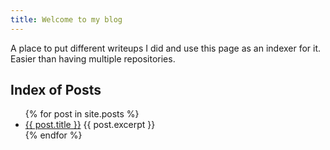 ```yaml
---
title: Welcome to my blog
---
```


A place to put different writeups I did and use this page as an indexer for it.
Easier than having multiple repositories.

## Index of Posts
<ul>
  {% for post in site.posts %}
    <li>
      <a href="{{ post.url }}">{{ post.title }}</a>
      {{ post.excerpt }}
    </li>
  {% endfor %}
</ul>


